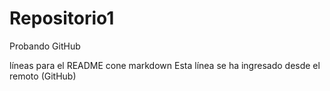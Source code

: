 # Repositorio1
Probando GitHub

líneas para el README cone markdown
Esta línea se ha ingresado desde el remoto (GitHub)
